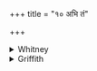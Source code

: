 +++
title = "१० अभि तं"

+++

<details><summary>Whitney</summary>

### Translation
10. Let perdition halter him, as a horse with a horse-halter  
(*-abhi-dhā́nī*); the fool (*malvá*) that is angry at me, he is not  
loosed from the fetter.

### Notes
The comm. (with one of SPP's mss.) has at the end *mucyase*, but  
explains it as a 3d sing. impv.: *mukto na bhavatu;* an imperative would  
be welcome, if honestly come by. *Malva* he glosses with *śatru*. ⌊As to  
*abhi-dhā*, cf. iii. 11. 8 and note.⌋
</details>

<details><summary>Griffith</summary>

Destruction seize upon the man, as with a cord they hold a horse, The fool who is enraged with me! He is not rescued from the noose.
</details>
